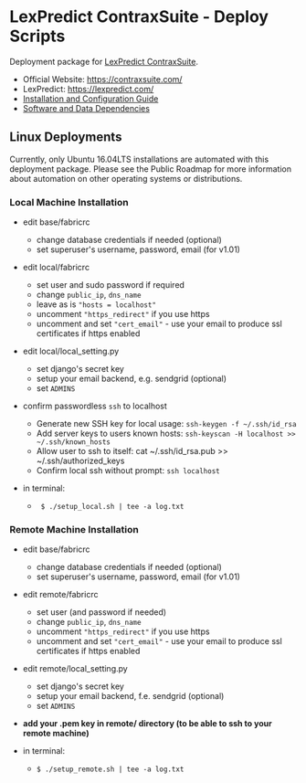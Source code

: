 # LexPredict ContraxSuite - Deploy Scripts
Deployment package for [LexPredict ContraxSuite](https://github.com/LexPredict/lexpredict-contraxsuite).

* Official Website: https://contraxsuite.com/
* LexPredict: https://lexpredict.com/
* [Installation and Configuration Guide](https://github.com/LexPredict/lexpredict-contraxsuite/blob/1.0/documentation/Installation%20and%20Configuration%20Guide.pdf)
* [Software and Data Dependencies](https://github.com/LexPredict/lexpredict-contraxsuite/blob/1.0/documentation/Software%20and%20Data%20Dependencies.pdf)

## Linux Deployments
Currently, only Ubuntu 16.04LTS installations are automated with this deployment package.  Please see the Public Roadmap for more information about automation on other operating systems or distributions.

### Local Machine Installation

* edit base/fabricrc
  * change database credentials if needed (optional)
  * set superuser's username, password, email (for v1.01)

* edit local/fabricrc
  * set user and sudo password if required
  * change `public_ip`, `dns_name`
  * leave as is `"hosts = localhost"`
  * uncomment `"https_redirect"` if you use https
  * uncomment and set `"cert_email"` - use your email to produce ssl certificates if https enabled

* edit local/local_setting.py
  * set django's secret key
  * setup your email backend, e.g. sendgrid (optional)
  * set `ADMINS`
  
* confirm passwordless `ssh` to localhost
  * Generate new SSH key for local usage: `ssh-keygen -f ~/.ssh/id_rsa`
  * Add server keys to users known hosts: `ssh-keyscan -H localhost >> ~/.ssh/known_hosts`
  * Allow user to ssh to itself: cat ~/.ssh/id_rsa.pub >> ~/.ssh/authorized_keys
  * Confirm local ssh without prompt: `ssh localhost`

* in terminal:
  * ` $ ./setup_local.sh | tee -a log.txt`


### Remote Machine Installation
* edit base/fabricrc
  * change database credentials if needed (optional)
  * set superuser's username, password, email (for v1.01)

* edit remote/fabricrc
  * set user (and password if needed)
  * change `public_ip`, `dns_name`
  * uncomment `"https_redirect"` if you use https
  * uncomment and set `"cert_email"` - use your email to produce ssl certificates if https enabled

* edit remote/local_setting.py
  * set django's secret key
  * setup your email backend, f.e. sendgrid (optional)
  * set `ADMINS`

* **add your .pem key in remote/ directory (to be able to ssh to your remote machine)**

* in terminal:
  * `$ ./setup_remote.sh | tee -a log.txt`